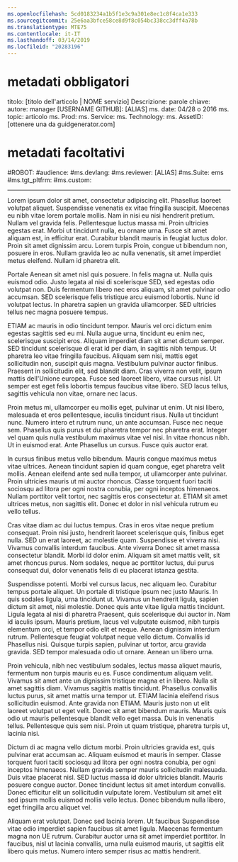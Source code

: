 ```yaml
---
ms.openlocfilehash: 5cd0183234a1b5f1e3c9a301e8ec1c8f4ca1e333
ms.sourcegitcommit: 25e6aa3bfce58ce8d9f8c054bc338cc3dff4a78b
ms.translationtype: MTE75
ms.contentlocale: it-IT
ms.lasthandoff: 03/14/2019
ms.locfileid: "20283196"
---
```

# <a name="required-metadata"></a>metadati obbligatori

titolo: [titolo dell'articolo | NOME servizio] Descrizione: parole chiave: autore: manager [USERNAME GITHUB]: [ALIAS] ms. date: 04/28 o 2016 ms. topic: articolo ms. Prod: ms. Service: ms. Technology: ms. AssetID: [ottenere una da guidgenerator.com]

# <a name="optional-metadata"></a>metadati facoltativi

#<a name="robots"></a>ROBOT:
#<a name="audience"></a>audience:
#<a name="msdevlang"></a>ms.devlang:
#<a name="msreviewer-alias"></a>ms.reviewer: [ALIAS]
#<a name="mssuite-ems"></a>ms.Suite: ems
#<a name="mstgtpltfrm"></a>ms.tgt_pltfrm:
#<a name="mscustom"></a>ms.custom:

---
Lorem ipsum dolor sit amet, consectetur adipiscing elit. Phasellus laoreet volutpat aliquet. Suspendisse venenatis ex vitae fringilla suscipit. Maecenas eu nibh vitae lorem portale mollis. Nam in nisi eu nisi hendrerit pretium. Nullam vel gravida felis. Pellentesque luctus massa mi. Proin ultricies egestas erat. Morbi ut tincidunt nulla, eu ornare urna. Fusce sit amet aliquam est, in efficitur erat. Curabitur blandit mauris in feugiat luctus dolor. Proin sit amet dignissim arcu. Lorem turpis Proin, congue ut bibendum non, posuere in eros. Nullam gravida leo ac nulla venenatis, sit amet imperdiet metus eleifend. Nullam id pharetra elit.

Portale Aenean sit amet nisl quis posuere. In felis magna ut. Nulla quis euismod odio. Justo legata al nisi di scelerisque SED, sed egestas odio volutpat non. Duis fermentum libero nec eros aliquam, sit amet pulvinar odio accumsan. SED scelerisque felis tristique arcu euismod lobortis. Nunc id volutpat lectus. In pharetra sapien un gravida ullamcorper. SED ultricies tellus nec magna posuere tempus.

ETIAM ac mauris in odio tincidunt tempor. Mauris vel orci dictum enim egestas sagittis sed eu mi. Nulla augue urna, tincidunt eu enim nec, scelerisque suscipit eros. Aliquam imperdiet diam sit amet dictum semper. SED tincidunt scelerisque di erat id per diam, in sagittis nibh tempus. Ut pharetra leo vitae fringilla faucibus. Aliquam sem nisi, mattis eget sollicitudin non, suscipit quis magna. Vestibulum pulvinar auctor finibus. Praesent in sollicitudin elit, sed blandit diam. Cras viverra non velit, ipsum mattis dell'Unione europea. Fusce sed laoreet libero, vitae cursus nisl. Ut semper est eget felis lobortis tempus faucibus vitae libero. SED lacus tellus, sagittis vehicula non vitae, ornare nec lacus.

Proin metus mi, ullamcorper eu mollis eget, pulvinar ut enim. Ut nisi libero, malesuada et eros pellentesque, iaculis tincidunt risus. Nulla ut tincidunt nunc. Numero intero et rutrum nunc, un ante accumsan. Fusce nec neque sem. Phasellus quis purus et dui pharetra tempor nec pharetra erat. Integer vel quam quis nulla vestibulum maximus vitae vel nisi. In vitae rhoncus nibh. Ut in euismod erat. Ante Phasellus un cursus. Fusce quis auctor erat.

In cursus finibus metus vello bibendum. Mauris congue maximus metus vitae ultrices. Aenean tincidunt sapien id quam congue, eget pharetra velit mollis. Aenean eleifend ante sed nulla tempor, ut ullamcorper ante pulvinar. Proin ultricies mauris ut mi auctor rhoncus. Classe torquent fuori taciti sociosqu ad litora per ogni nostra conubia, per ogni inceptos himenaeos. Nullam porttitor velit tortor, nec sagittis eros consectetur at. ETIAM sit amet ultrices metus, non sagittis elit. Donec et dolor in nisl vehicula rutrum eu vello tellus.

Cras vitae diam ac dui luctus tempus. Cras in eros vitae neque pretium consequat. Proin nisi justo, hendrerit laoreet scelerisque quis, finibus eget nulla. SED un erat laoreet, ac molestie quam. Suspendisse et viverra nisi. Vivamus convallis interdum faucibus. Ante viverra Donec sit amet massa consectetur blandit. Morbi id dolor enim. Aliquam sit amet mattis velit, sit amet rhoncus purus. Nom sodales, neque ac porttitor luctus, dui purus consequat dui, dolor venenatis felis di eu placerat istanza gestita.

Suspendisse potenti. Morbi vel cursus lacus, nec aliquam leo. Curabitur tempus portale aliquet. Un portale di tristique ipsum nec justo Mauris. In quis sodales ligula, urna tincidunt ut. Vivamus un hendrerit ligula, sapien dictum sit amet, nisi molestie. Donec quis ante vitae ligula mattis tincidunt. Ligula legata al nisi di pharetra Praesent, quis scelerisque dui auctor in. Nam id iaculis ipsum. Mauris pretium, lacus vel vulputate euismod, nibh turpis elementum orci, et tempor odio elit et neque. Aenean dignissim interdum rutrum. Pellentesque feugiat volutpat neque vello dictum. Convallis id Phasellus nisi. Quisque turpis sapien, pulvinar ut tortor, arcu gravida gravida. SED tempor malesuada odio ut ornare. Aenean un libero urna.

Proin vehicula, nibh nec vestibulum sodales, lectus massa aliquet mauris, fermentum non turpis mauris eu es. Fusce condimentum aliquam velit. Vivamus sit amet ante un dignissim tristique magna et in libero. Nulla sit amet sagittis diam. Vivamus sagittis mattis tincidunt. Phasellus convallis luctus purus, sit amet mattis urna tempor ut. ETIAM lacinia eleifend risus sollicitudin euismod. Ante gravida non ETIAM. Mauris justo non ut elit laoreet volutpat ut eget velit. Donec sit amet bibendum mauris. Mauris quis odio ut mauris pellentesque blandit vello eget massa. Duis in venenatis tellus. Pellentesque quis sem nisi. Proin ut quam tristique, pharetra turpis ut, lacinia nisi.

Dictum di ac magna vello dictum morbi. Proin ultricies gravida est, quis pulvinar erat accumsan ac. Aliquam euismod et mauris in semper. Classe torquent fuori taciti sociosqu ad litora per ogni nostra conubia, per ogni inceptos himenaeos. Nullam gravida semper mauris sollicitudin malesuada. Duis vitae placerat nisl. SED luctus massa id dolor ultricies blandit. Mauris posuere congue auctor. Donec tincidunt lectus sit amet interdum convallis. Donec efficitur elit un sollicitudin vulputate lorem. Vestibulum sit amet elit sed ipsum mollis euismod mollis vello lectus. Donec bibendum nulla libero, eget fringilla arcu aliquet vel.

Aliquam erat volutpat. Donec sed lacinia lorem. Ut faucibus Suspendisse vitae odio imperdiet sapien faucibus sit amet ligula. Maecenas fermentum magna non UE rutrum. Curabitur auctor urna sit amet imperdiet porttitor. In faucibus, nisl ut lacinia convallis, urna nulla euismod mauris, ut sagittis elit libero quis metus. Numero intero semper risus ac mattis hendrerit.
